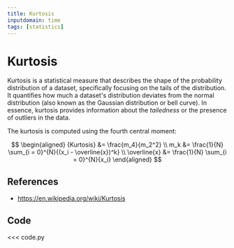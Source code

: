 ```yaml
---
title: Kurtosis
inputdomain: time
tags: [statistics]
---
```


# Kurtosis

Kurtosis is a statistical measure that describes the shape of the probability distribution of a dataset, specifically focusing on the tails of the distribution. It quantifies how much a dataset's distribution deviates from the normal distribution (also known as the Gaussian distribution or bell curve). In essence, kurtosis provides information about the _tailedness_ or the presence of outliers in the data.

The kurtosis is computed using the fourth central moment:

$$
\begin{aligned}
{Kurtosis} &= \frac{m_4}{m_2^2} \\
m_k &= \frac{1}{N} \sum_{i = 0}^{N}{(x_i - \overline{x})^k} \\
\overline{x} &= \frac{1}{N} \sum_{i = 0}^{N}{x_i}
\end{aligned}
$$

## References

- https://en.wikipedia.org/wiki/Kurtosis

## Code

<<< code.py
